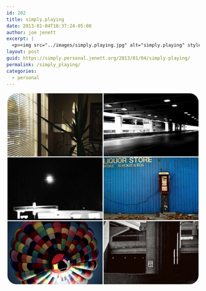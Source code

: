 ```yaml
---
id: 202
title: simply.playing
date: 2013-01-04T18:37:24-05:00
author: joe jenett
excerpt: |
  <p><img src="../images/simply.playing.jpg" alt="simply.playing" style="border:none;" /></p>
layout: post
guid: https://simply.personal.jenett.org/2013/01/04/simply-playing/
permalink: /simply_playing/
categories:
  - personal
---
```

<img src="../images/simply.playing.jpg" alt="simply.playing" style="border:none;" />